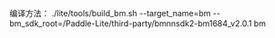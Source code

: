 编译方法：  ./lite/tools/build_bm.sh --target_name=bm --bm_sdk_root=/Paddle-Lite/third-party/bmnnsdk2-bm1684_v2.0.1 bm
